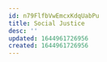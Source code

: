 ```yaml
---
id: n79FlfbVwEmcxKdqUabPu
title: Social Justice
desc: ''
updated: 1644961726956
created: 1644961726956
---
```



